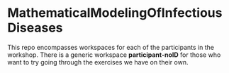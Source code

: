 # MathematicalModelingOfInfectiousDiseases
This repo encompasses workspaces for each of the participants in the workshop. There is a generic workspace **participant-noID** for those who want to try going through the exercises we have on their own.  
